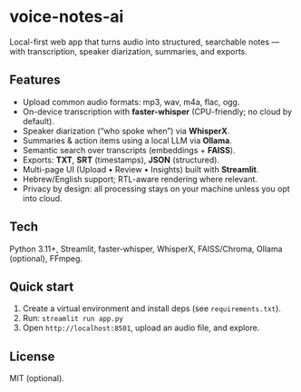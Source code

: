 # voice-notes-ai

Local-first web app that turns audio into structured, searchable notes — with transcription, speaker diarization, summaries, and exports.

## Features
- Upload common audio formats: mp3, wav, m4a, flac, ogg.
- On-device transcription with **faster-whisper** (CPU-friendly; no cloud by default).
- Speaker diarization (“who spoke when”) via **WhisperX**.
- Summaries & action items using a local LLM via **Ollama**.
- Semantic search over transcripts (embeddings + **FAISS**).
- Exports: **TXT**, **SRT** (timestamps), **JSON** (structured).
- Multi-page UI (Upload • Review • Insights) built with **Streamlit**.
- Hebrew/English support; RTL-aware rendering where relevant.
- Privacy by design: all processing stays on your machine unless you opt into cloud.

## Tech
Python 3.11+, Streamlit, faster-whisper, WhisperX, FAISS/Chroma, Ollama (optional), FFmpeg.

## Quick start
1) Create a virtual environment and install deps (see `requirements.txt`).  
2) Run: `streamlit run app.py`  
3) Open `http://localhost:8501`, upload an audio file, and explore.

## License
MIT (optional).
